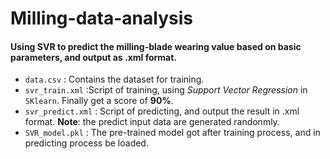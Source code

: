 # Milling-data-analysis
#### Using SVR to predict the milling-blade wearing value based on basic parameters, and output as .xml format.

 - `data.csv` : Contains the dataset for training.
 - `svr_train.xml` :Script of training, using *Support Vector Regression* in `SKlearn`. Finally get a score of **90%**.
 - `svr_predict.xml` : Script of predicting, and output the result in .xml format. **Note**: the predict input data are generated randonmly.
 - `SVR_model.pkl` : The pre-trained model got after training process, and in predicting process be loaded.
